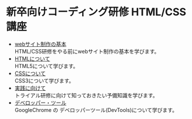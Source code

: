 # 新卒向けコーディング研修 HTML/CSS講座
- [webサイト制作の基本](document/00.www.md)  
    HTML/CSS研修をやる前にwebサイト制作の基本を学びます。
- [HTMLについて](document/01.html.md)  
    HTML5について学びます。
- [CSSについて](document/02.css.md)  
    CSS3について学びます。
- [実践に向けて](document/03.practice.md)  
    トライアル研修に向けて知っておきたい予備知識を学びます。
- [デベロッパー・ツール](document/04.devtools.md)  
    GoogleChrome の デベロッパーツール(DevTools)について学びます。